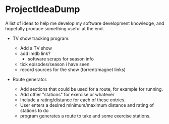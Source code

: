 # ProjectIdeaDump

A list of ideas to help me develop my software development knowledge, and hopefully produce something useful at the end.

* TV show tracking program.
    * Add a TV show
    * add imdb link?
        * software scraps for season info
    * tick episodes/season i have seen.
    * record sources for the show (torrent/magnet links)
    
* Route generator.
   * Add sections that could be used for a route, for example for running.
   * Add other "stations" for exercise or whatever
   * Include a rating/distance for each of these entries.
   * User enters a desired minimum/maximum distance and rating of stations to do
   * program generates a route to take and some exercise stations.
   
   
